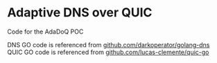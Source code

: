 # Adaptive DNS over QUIC
Code for the AdaDoQ POC

DNS GO code is referenced from [github.com/darkoperator/golang-dns](https://github.com/darkoperator/golang-dns) \
QUIC GO code is referenced from [github.com/lucas-clemente/quic-go](https://github.com/lucas-clemente/quic-go)
